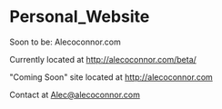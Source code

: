 # Personal_Website
Soon to be: Alecoconnor.com

Currently located at http://alecoconnor.com/beta/

"Coming Soon" site located at http://alecoconnor.com

Contact at Alec@alecoconnor.com
